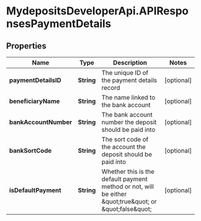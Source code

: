 # MydepositsDeveloperApi.APIResponsesPaymentDetails

## Properties

Name | Type | Description | Notes
------------ | ------------- | ------------- | -------------
**paymentDetailsID** | **String** | The unique ID of the payment details record | [optional] 
**beneficiaryName** | **String** | The name linked to the bank account | [optional] 
**bankAccountNumber** | **String** | The bank account number the deposit should be paid into | [optional] 
**bankSortCode** | **String** | The sort code of the account the deposit should be paid into | [optional] 
**isDefaultPayment** | **String** | Whether this is the default payment method or not, will be either \&quot;true\&quot; or \&quot;false\&quot; | [optional] 



